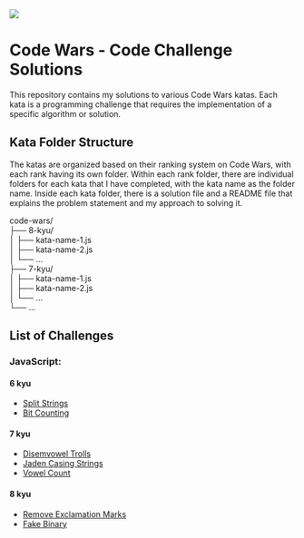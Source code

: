 <img src="https://www.codewars.com/users/msrezaie/badges/large">

# Code Wars - Code Challenge Solutions

This repository contains my solutions to various Code Wars katas. Each kata is a programming challenge that requires the implementation of a specific algorithm or solution.

## Kata Folder Structure
The katas are organized based on their ranking system on Code Wars, with each rank having its own folder. Within each rank folder, there are individual folders for each kata that I have completed, with the kata name as the folder name. Inside each kata folder, there is a solution file and a README file that explains the problem statement and my approach to solving it.

code-wars/  
├── 8-kyu/  
│   ├── kata-name-1.js  
│   ├── kata-name-2.js  
│   └── ...  
├── 7-kyu/  
│   ├── kata-name-1.js  
│   ├── kata-name-2.js  
│   └── ...  
└── ...  

## List of Challenges

### JavaScript:

#### 6 kyu
- [Split Strings](/6kyu/split-strings.js)
- [Bit Counting](/6kyu/bit-counting.js)

#### 7 kyu
- [Disemvowel Trolls](/7kyu/disemvowel-trolls.js)
- [Jaden Casing Strings](/7kyu/jaden-casing-strings.js)
- [Vowel Count](/7kyu/vowel-count.js)

#### 8 kyu
- [Remove Exclamation Marks](/8kyu/remove-exclamation-marks.js)
- [Fake Binary](/8kyu/fake-binary.js)